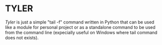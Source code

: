 # TYLER


*Tyler* is just a simple "tail -f" command written in Python that can be used like a module 
for personal project or as a standalone command to be used from the command line (expecially useful on Windows
where tail command does not exists).
